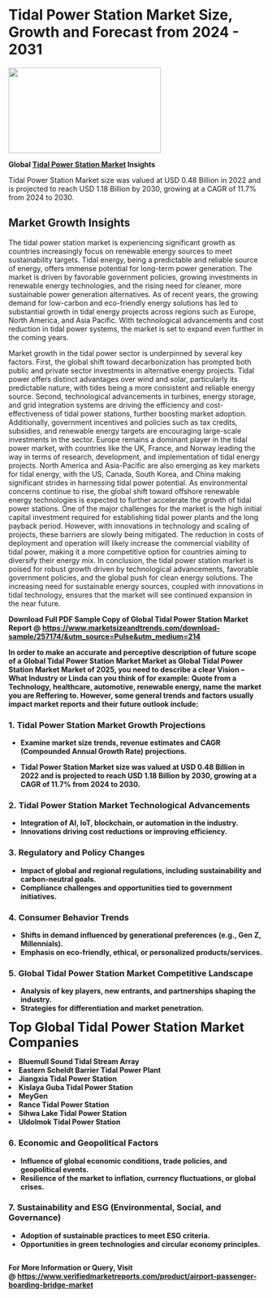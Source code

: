 <H1>Tidal Power Station Market Size, Growth and Forecast from 2024 - 2031</H1><img class="aligncenter size-medium wp-image-584254" src="https://thirdeyenews.in/wp-content/uploads/2024/09/Global-Market-Research-300x168.jpeg" alt="" width="300" height="168" /><p><strong>Global&nbsp;<a href="https://www.marketsizeandtrends.com/download-sample/257174/&amp;utm_source=Pulse&amp;utm_medium=214">Tidal Power Station Market</a> Insights</strong></p><p>Tidal Power Station Market size was valued at USD 0.48 Billion in 2022 and is projected to reach USD 1.18 Billion by 2030, growing at a CAGR of 11.7% from 2024 to 2030.</p><p><h2>Market Growth Insights</h2> <p>The tidal power station market is experiencing significant growth as countries increasingly focus on renewable energy sources to meet sustainability targets. Tidal energy, being a predictable and reliable source of energy, offers immense potential for long-term power generation. The market is driven by favorable government policies, growing investments in renewable energy technologies, and the rising need for cleaner, more sustainable power generation alternatives. As of recent years, the growing demand for low-carbon and eco-friendly energy solutions has led to substantial growth in tidal energy projects across regions such as Europe, North America, and Asia Pacific. With technological advancements and cost reduction in tidal power systems, the market is set to expand even further in the coming years.</p> <p><strong></strong></p> <p>Market growth in the tidal power sector is underpinned by several key factors. First, the global shift toward decarbonization has prompted both public and private sector investments in alternative energy projects. Tidal power offers distinct advantages over wind and solar, particularly its predictable nature, with tides being a more consistent and reliable energy source. Second, technological advancements in turbines, energy storage, and grid integration systems are driving the efficiency and cost-effectiveness of tidal power stations, further boosting market adoption. Additionally, government incentives and policies such as tax credits, subsidies, and renewable energy targets are encouraging large-scale investments in the sector. Europe remains a dominant player in the tidal power market, with countries like the UK, France, and Norway leading the way in terms of research, development, and implementation of tidal energy projects. North America and Asia-Pacific are also emerging as key markets for tidal energy, with the US, Canada, South Korea, and China making significant strides in harnessing tidal power potential. As environmental concerns continue to rise, the global shift toward offshore renewable energy technologies is expected to further accelerate the growth of tidal power stations. One of the major challenges for the market is the high initial capital investment required for establishing tidal power plants and the long payback period. However, with innovations in technology and scaling of projects, these barriers are slowly being mitigated. The reduction in costs of deployment and operation will likely increase the commercial viability of tidal power, making it a more competitive option for countries aiming to diversify their energy mix. In conclusion, the tidal power station market is poised for robust growth driven by technological advancements, favorable government policies, and the global push for clean energy solutions. The increasing need for sustainable energy sources, coupled with innovations in tidal technology, ensures that the market will see continued expansion in the near future.</p> <p><strong></p><p><span class=""><strong>Download Full PDF Sample Copy of Global Tidal Power Station Market Report</strong> @ <a href="https://www.marketsizeandtrends.com/download-sample/257174/&amp;utm_source=Pulse&amp;utm_medium=214" target="_blank">https://www.marketsizeandtrends.com/download-sample/257174/&amp;utm_source=Pulse&amp;utm_medium=214</a></span></p><p>In order to make an accurate and perceptive description of future scope of a Global&nbsp;Tidal Power Station Market Market as Global&nbsp;Tidal Power Station Market Market of 2025, you need to describe a clear Vision &ndash; What Industry or Linda can you think of for example: Quote from a Technology, healthcare, automotive, renewable energy, name the market you are Reffering to. However, some general trends and factors usually impact market reports and their future outlook include:</p><h3>1.&nbsp;<strong>Tidal Power Station Market Growth Projections</strong></h3><ul><li>Examine market size trends, revenue estimates and CAGR (Compounded Annual Growth Rate) projections.</li><li><p>Tidal Power Station Market size was valued at USD 0.48 Billion in 2022 and is projected to reach USD 1.18 Billion by 2030, growing at a CAGR of 11.7% from 2024 to 2030.</p></li></ul><h3>2.&nbsp;<strong>Tidal Power Station Market Technological Advancements</strong></h3><ul><li>Integration of AI, IoT, blockchain, or automation in the industry.</li><li>Innovations driving cost reductions or improving efficiency.</li></ul><h3>3.&nbsp;<strong>Regulatory and Policy Changes</strong></h3><ul><li>Impact of global and regional regulations, including sustainability and carbon-neutral goals.</li><li>Compliance challenges and opportunities tied to government initiatives.</li></ul><h3>4.&nbsp;<strong>Consumer Behavior Trends</strong></h3><ul><li>Shifts in demand influenced by generational preferences (e.g., Gen Z, Millennials).</li><li>Emphasis on eco-friendly, ethical, or personalized products/services.</li></ul><h3>5.&nbsp;<strong>Global Tidal Power Station Market Competitive Landscape</strong></h3><ul><li>Analysis of key players, new entrants, and partnerships shaping the industry.</li><li>Strategies for differentiation and market penetration.</li></ul><p data-pm-slice="1 1 []"><span style="color: inherit; font-family: inherit; font-size: 25px;">Top Global Tidal Power Station Market Companies</span></p><div class="" data-test-id=""><p><li>Bluemull Sound Tidal Stream Array</li><li> Eastern Scheldt Barrier Tidal Power Plant</li><li> Jiangxia Tidal Power Station</li><li> Kislaya Guba Tidal Power Station</li><li> MeyGen</li><li> Rance Tidal Power Station</li><li> Sihwa Lake Tidal Power Station</li><li> Uldolmok Tidal Power Station</li></p></div><h3>6.&nbsp;<strong>Economic and Geopolitical Factors</strong></h3><ul><li>Influence of global economic conditions, trade policies, and geopolitical events.</li><li>Resilience of the market to inflation, currency fluctuations, or global crises.</li></ul><h3>7.&nbsp;<strong>Sustainability and ESG (Environmental, Social, and Governance)</strong></h3><ul><li>Adoption of sustainable practices to meet ESG criteria.</li><li>Opportunities in green technologies and circular economy principles.</li></ul><h2><strong style="font-size: 14px;">For More Information or Query, Visit @&nbsp;</strong><a style="background-color: #ffffff; font-size: 14px;" href="https://www.marketsizeandtrends.com/report/tidal-power-station-market/" target="_blank">https://www.verifiedmarketreports.com/product/airport-passenger-boarding-bridge-market</a></h2>
